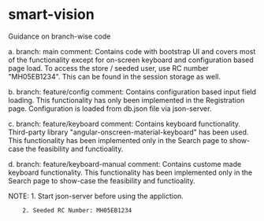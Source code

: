 # smart-vision

Guidance on branch-wise code

  a. branch: main
     comment: Contains code with bootstrap UI and covers most of the functionality except for on-screen keyboard and configuration based page load.
              To access the store / seeded user, use RC number "MH05EB1234". This can be found in the session storage as well.
              
  b. branch: feature/config
     comment:  Contains configuration based input field loading. This functionality has only been implemented in the Registration page. 
               Configuration is loaded from db.json file via json-server.
               
  c. branch: feature/keyboard
     comment: Contains keyboard functionality. Third-party library "angular-onscreen-material-keyboard" has been used. This functionality has been
              implemented only in the Search page to show-case the feasibility and functioality.
              
  d. branch: feature/keyboard-manual
     comment: Contains custome made keyboard functionality. This functionality has been implemented only in the Search page to show-case the feasibility
              and functioality.            
  
  NOTE: 1. Start json-server before using the appliction.
  
        2. Seeded RC Number: MH05EB1234
